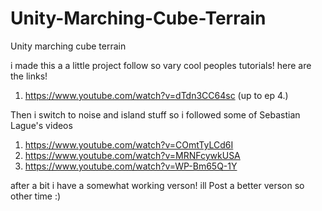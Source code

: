 # Unity-Marching-Cube-Terrain
Unity marching cube terrain 


i made this a a little project follow so vary cool peoples tutorials!
here are the links!
1. https://www.youtube.com/watch?v=dTdn3CC64sc (up to ep 4.) 

Then i switch to noise and island stuff so i followed  some of Sebastian Lague's videos
1. https://www.youtube.com/watch?v=COmtTyLCd6I
2. https://www.youtube.com/watch?v=MRNFcywkUSA
3. https://www.youtube.com/watch?v=WP-Bm65Q-1Y

after a bit i have a somewhat working verson!
ill Post a better verson so other time :)
